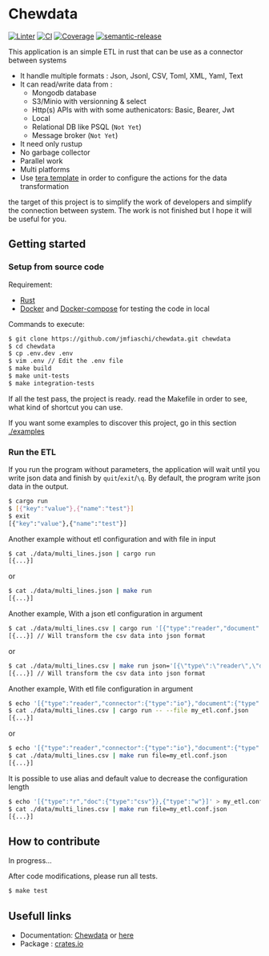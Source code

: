 # Chewdata
[![Linter](https://github.com/jmfiaschi/chewdata/workflows/Lint/badge.svg)](https://github.com/jmfiaschi/chewdata/actions)
[![CI](https://github.com/jmfiaschi/chewdata/workflows/CI/badge.svg)](https://github.com/jmfiaschi/chewdata/actions)
[![Coverage](https://codecov.io/gh/jmfiaschi/chewdata/branch/main/graph/badge.svg?token=EI62L7XQAH)](https://codecov.io/gh/jmfiaschi/chewdata)
[![semantic-release](https://img.shields.io/badge/%20%20%F0%9F%93%A6%F0%9F%9A%80-semantic--release-e10079.svg)](https://github.com/semantic-release/semantic-release)

This application is an simple ETL in rust that can be use as a connector between systems 
* It handle multiple formats : Json, Jsonl, CSV, Toml, XML, Yaml, Text
* It can read/write data from :
  * Mongodb database
  * S3/Minio with versionning & select
  * Http(s) APIs with with some authenicators: Basic, Bearer, Jwt
  * Local
  * Relational DB like PSQL (`Not Yet`)
  * Message broker (`Not Yet`)
* It need only rustup
* No garbage collector
* Parallel work
* Multi platforms
* Use [tera template](https://tera.netlify.app/docs) in order to configure the actions for the data transformation

the target of this project is to simplify the work of developers and simplify the connection between system. 
The work is not finished but I hope it will be useful for you.

## Getting started

### Setup from source code

Requirement:
* [Rust](https://www.rust-lang.org/tools/install)
* [Docker](https://docs.docker.com/get-docker/) and [Docker-compose](https://docs.docker.com/compose/install/) for testing the code in local 

Commands to execute:
```Bash
$ git clone https://github.com/jmfiaschi/chewdata.git chewdata
$ cd chewdata
$ cp .env.dev .env
$ vim .env // Edit the .env file
$ make build
$ make unit-tests
$ make integration-tests
```

If all the test pass, the project is ready. read the Makefile in order to see, what kind of shortcut you can use.

If you want some examples to discover this project, go in this section [./examples](./examples/README.md)

### Run the ETL

If you run the program without parameters, the application will wait until you write json data and finish by `quit`/`exit`/`\q`. By default, the program write json data in the output.
```Bash
$ cargo run 
$ [{"key":"value"},{"name":"test"}]
$ exit
[{"key":"value"},{"name":"test"}]
```

Another example without etl configuration and with file in input
```Bash
$ cat ./data/multi_lines.json | cargo run 
[{...}]
```
or
```Bash
$ cat ./data/multi_lines.json | make run 
[{...}]
```

Another example, With a json etl configuration in argument
```Bash
$ cat ./data/multi_lines.csv | cargo run '[{"type":"reader","document":{"type":"csv"}},{"type":"writer"}]'
[{...}] // Will transform the csv data into json format
```
or
```Bash
$ cat ./data/multi_lines.csv | make run json='[{\"type\":\"reader\",\"document\":{\"type\":\"csv\"}},{\"type\":\"writer\"}]'
[{...}] // Will transform the csv data into json format
```

Another example, With etl file configuration in argument
```Bash
$ echo '[{"type":"reader","connector":{"type":"io"},"document":{"type":"csv"}},{"type":"writer"}]' > my_etl.conf.json
$ cat ./data/multi_lines.csv | cargo run -- --file my_etl.conf.json
[{...}]
```
or
```Bash
$ echo '[{"type":"reader","connector":{"type":"io"},"document":{"type":"csv"}},{"type":"writer"}]' > my_etl.conf.json
$ cat ./data/multi_lines.csv | make run file=my_etl.conf.json
[{...}]
```

It is possible to use alias and default value to decrease the configuration length
```Bash
$ echo '[{"type":"r","doc":{"type":"csv"}},{"type":"w"}]' > my_etl.conf.json
$ cat ./data/multi_lines.csv | make run file=my_etl.conf.json
[{...}]
```

## How to contribute
In progress...

After code modifications, please run all tests.
```Bash
$ make test
```

## Usefull links
* Documentation: [Chewdata](http://www.chewdata.org) or [here](./docs)
* Package : [crates.io](https://crates.io/crates/chewdata)
